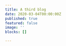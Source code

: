 ```yaml
---
title: A third blog
date: 2020-03-04T00:00:00Z
published: true
featured: false
image: ''
blocks: []

---
```

